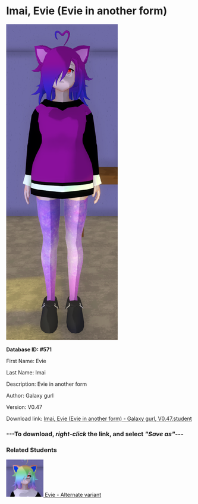 # Imai, Evie (Evie in another form)

<img src="Files/Imai, Evie (Evie in another form).png" title="Imai, Evie (Evie in another form) - Galaxy gurl, V0.47">

**Database ID: #571**

First Name: Evie

Last Name: Imai

Description: Evie in another form

Author: Galaxy gurl

Version: V0.47

Download link: <a href="https://raw.githubusercontent.com/Arbiter1223/Daigaku-Gurashi-Custom-Students/master/Students/Files/Imai%2C%20Evie%20(Evie%20in%20another%20form)%20-%20Galaxy%20gurl%2C%20V0.47.student">Imai, Evie (Evie in another form) - Galaxy gurl, V0.47.student</a>

### ---**To download, _right-click_ the link, and select _"Save as"_**---

### Related Students

<a href="Imai, Evie (A pervy girl that loves everything).md"><img src="Files/Thumbs/Imai, Evie (A pervy girl that loves everything).png" height="100" width="100" title="Imai, Evie (A pervy girl that loves everything) - Galaxy gurl, V0.47"></a><a href="Imai, Evie (A pervy girl that loves everything).md"> Evie - Alternate variant</a>


